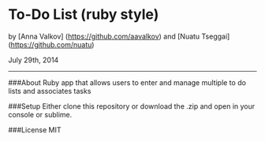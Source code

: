 To-Do List (ruby style)
=========================

by [Anna Valkov] (https://github.com/aavalkov) and [Nuatu Tseggai] (https://github.com/nuatu)

July 29th, 2014
__________________

###About
Ruby app that allows users to enter and manage multiple to do lists and associates tasks

###Setup
Either clone this repository or download the .zip and open in your console or sublime.

###License
MIT

